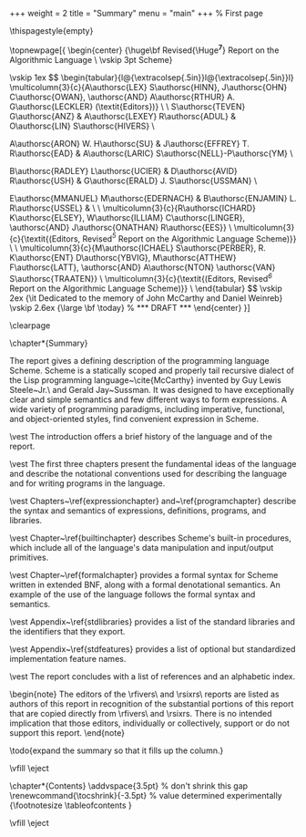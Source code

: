 +++
weight = 2
title = "Summary"
menu = "main"
+++
% First page

\thispagestyle{empty}


\topnewpage[{
\begin{center}   {\huge\bf
	Revised{\Huge$^{\mathbf{7}}$} Report on the Algorithmic Language \\
			      \vskip 3pt
				Scheme}

\vskip 1ex
$$
\begin{tabular}{l@{\extracolsep{.5in}}l@{\extracolsep{.5in}}l}
\multicolumn{3}{c}{A\authorsc{LEX} S\authorsc{HINN},
J\authorsc{OHN} C\authorsc{OWAN}, \authorsc{AND}
A\authorsc{RTHUR} A. G\authorsc{LECKLER} (\textit{Editors})} \\
\\
S\authorsc{TEVEN} G\authorsc{ANZ} &
A\authorsc{LEXEY} R\authorsc{ADUL} &
O\authorsc{LIN} S\authorsc{HIVERS} \\

A\authorsc{ARON} W. H\authorsc{SU} &
J\authorsc{EFFREY} T. R\authorsc{EAD} &
A\authorsc{LARIC} S\authorsc{NELL}-P\authorsc{YM} \\

B\authorsc{RADLEY} L\authorsc{UCIER} &
D\authorsc{AVID} R\authorsc{USH} &
G\authorsc{ERALD} J. S\authorsc{USSMAN} \\

E\authorsc{MMANUEL} M\authorsc{EDERNACH} &
B\authorsc{ENJAMIN} L. R\authorsc{USSEL} &
\\
\\
\multicolumn{3}{c}{R\authorsc{ICHARD} K\authorsc{ELSEY},
W\authorsc{ILLIAM} C\authorsc{LINGER},
\authorsc{AND} J\authorsc{ONATHAN} R\authorsc{EES}} \\
\multicolumn{3}{c}{\textit{(Editors, Revised$^{\mathit{5}}$ Report on the Algorithmic Language Scheme)}} \\
\\
\multicolumn{3}{c}{M\authorsc{ICHAEL} S\authorsc{PERBER},
R. K\authorsc{ENT} D\authorsc{YBVIG}, M\authorsc{ATTHEW} F\authorsc{LATT},
\authorsc{AND} A\authorsc{NTON} \authorsc{VAN} S\authorsc{TRAATEN}} \\
\multicolumn{3}{c}{\textit{(Editors, Revised$^{\mathit{6}}$ Report on the Algorithmic Language Scheme)}} \\
\end{tabular}
$$
\vskip 2ex
{\it Dedicated to the memory of John McCarthy and Daniel Weinreb}
\vskip 2.6ex
{\large \bf \today}             % *** DRAFT ***
\end{center}
}]

\clearpage

\chapter*{Summary}

The report gives a defining description of the programming language
Scheme.  Scheme is a statically scoped and properly tail recursive
dialect of the Lisp programming language~\cite{McCarthy} invented by Guy Lewis
Steele~Jr.\ and Gerald Jay~Sussman.  It was designed to have
exceptionally clear and simple semantics and few different ways to
form expressions.  A wide variety of programming paradigms, including
imperative, functional, and object-oriented styles, find convenient
expression in Scheme.

\vest The introduction offers a brief history of the language and of
the report.

\vest The first three chapters present the fundamental ideas of the
language and describe the notational conventions used for describing the
language and for writing programs in the language.

\vest Chapters~\ref{expressionchapter} and~\ref{programchapter} describe
the syntax and semantics of expressions, definitions, programs, and libraries.

\vest Chapter~\ref{builtinchapter} describes Scheme's built-in
procedures, which include all of the language's data manipulation and
input/output primitives.

\vest Chapter~\ref{formalchapter} provides a formal syntax for Scheme
written in extended BNF, along with a formal denotational semantics.
An example of the use of the language follows the formal syntax and
semantics.

\vest Appendix~\ref{stdlibraries} provides a list of the standard libraries
and the identifiers that they export.

\vest Appendix~\ref{stdfeatures} provides a list of optional but standardized
implementation feature names.


\vest The report concludes with a list of references and an
alphabetic index.

\begin{note}
The editors of the \rfivers\ and \rsixrs\ reports are
listed as authors of this report in recognition of the substantial
portions of this report that are copied directly from \rfivers\ and \rsixrs.
There is no intended implication that those editors, individually or
collectively, support or do not support this report.
\end{note}

\todo{expand the summary so that it fills up the column.}

\vfill
\eject

\chapter*{Contents}
\addvspace{3.5pt}                  % don't shrink this gap
\renewcommand{\tocshrink}{-3.5pt}  % value determined experimentally
{\footnotesize
\tableofcontents
}

\vfill
\eject
